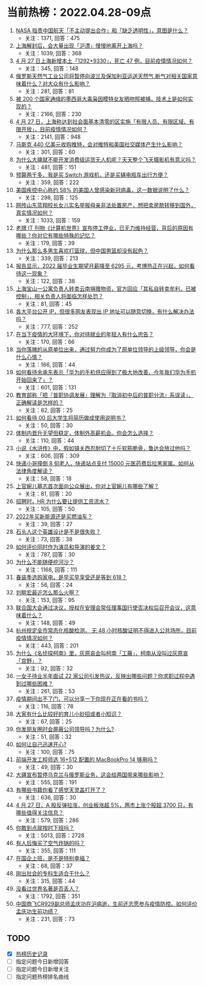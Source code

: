 # 当前热榜：2022.04.28-09点
1. [NASA 指责中国航天「不主动提出合作」和「缺乏透明性」，意图是什么？](https://www.zhihu.com/question/530322882)
    * 关注：1371, 回答：475
2. [上海解封后，会大量出现「沪漂」慢慢地离开上海吗？](https://www.zhihu.com/question/526241796)
    * 关注：1039, 回答：368
3. [4 月 27 日上海新增本土「1292+9330」，死亡 47 例，目前疫情情况如何？](https://www.zhihu.com/question/530404424)
    * 关注：345, 回答：148
4. [俄罗斯天然气工业公司将暂停向波兰及保加利亚运送天然气,断气对相关国家意味着什么？对大众有什么影响？](https://www.zhihu.com/question/530281526)
    * 关注：281, 回答：81
5. [被 200 个国家通缉的墨西哥大毒枭因模特女友晒吻照被捕，技术上是如何实现的？](https://www.zhihu.com/question/528699909)
    * 关注：2166, 回答：230
6. [4 月 27 日，上海称达到社会面基本清零的区实施「有限人员、有限区域、有限开放」，目前疫情情况如何？](https://www.zhihu.com/question/530245987)
    * 关注：2141, 回答：948
7. [马斯克 440 亿美元收购推特，会对推特和美国社交媒体产生什么影响？](https://www.zhihu.com/question/530057223)
    * 关注：301, 回答：60
8. [为什么大疆就不能开发消费级运货无人机呢？天天整个飞天摄影机有意义吗？](https://www.zhihu.com/question/529728698)
    * 关注：481, 回答：151
9. [预算两千多，我是买 Switch 游戏机，还是买辆电瓶车出行方便？](https://www.zhihu.com/question/516480368)
    * 关注：359, 回答：222
10. [美国疾控中心称约 58% 的美国人曾感染新冠病毒，这一数据说明了什么？](https://www.zhihu.com/question/530227749)
    * 关注：298, 回答：125
11. [网传山东蓝翔校长女儿实名举报母亲非法处置房产，想把卖房款转移到国外，真实情况如何？](https://www.zhihu.com/question/530338261)
    * 关注：1033, 回答：159
12. [老牌 IT 刊物《计算机世界》宣布停工停业，已无力维持经营，背后的原因有哪些？你对它有哪些特殊的记忆？](https://www.zhihu.com/question/530298099)
    * 关注：179, 回答：39
13. [为什么那么多男生喜欢打篮球，但中国男篮却没有起色？](https://www.zhihu.com/question/529045463)
    * 关注：339, 回答：213
14. [报告显示，2022 届毕业生期望月薪降至 6295 元，考博热正在兴起，如何看待这一现象？](https://www.zhihu.com/question/530166229)
    * 关注：122, 回答：38
15. [上海宝山一公寓负责人转卖云南捐赠物资，官方回应「其私自转卖牟利，已被控制」，相关负责人将面临怎样处罚？](https://www.zhihu.com/question/529878879)
    * 关注：81, 回答：45
16. [各大平台公开 IP，但很多网友表现出 IP 地址可以随意切换，有什么解决办法吗？](https://www.zhihu.com/question/529257412)
    * 关注：777, 回答：252
17. [在当下疫情的大环境下，你对待就业的年轻人有什么忠告？](https://www.zhihu.com/question/526857338)
    * 关注：170, 回答：66
18. [当你落魄的从原单位出来，通过努力你成为了原单位领导的上级领导，你会是什么心情？](https://www.zhihu.com/question/403532670)
    * 关注：166, 回答：44
19. [如何看待余承东表示「华为的手机供应得到了极大地改善，今年我们华为手机开始回来了」？](https://www.zhihu.com/question/530257840)
    * 关注：601, 回答：131
20. [教育部称「把『普职协调发展』理解为『取消初中后的普职分流』系误读」，正确解读是怎样的？](https://www.zhihu.com/question/530321495)
    * 关注：82, 回答：25
21. [如何看待 00 后大学生将简历做成使用说明书？](https://www.zhihu.com/question/530233830)
    * 关注：50, 回答：30
22. [体制内晋升无望但稳定，体制外高薪机会。你会怎么选择？](https://www.zhihu.com/question/529325397)
    * 关注：110, 回答：44
23. [小说《水浒传》中，假如镇关西忍耐切了十斤软筋脆骨，鲁达会放过他吗？](https://www.zhihu.com/question/499290554)
    * 关注：606, 回答：309
24. [快递小哥撞倒 8 旬老人，快递站点支付 15000 元医药费后拉黑家属。如何从法律角度解读？](https://www.zhihu.com/question/530233191)
    * 关注：58, 回答：18
25. [上官婉儿墓志首次面向公众展出，你对上官婉儿有哪些了解？](https://www.zhihu.com/question/530266138)
    * 关注：81, 回答：20
26. [招聘时，HR 为什么要让提供工资流水？](https://www.zhihu.com/question/526775817)
    * 关注：105, 回答：50
27. [2022年买新能源还是买燃油车？](https://www.zhihu.com/question/515944720)
    * 关注：39, 回答：27
28. [石头人这个英雄设计是不是很失败？](https://www.zhihu.com/question/522521335)
    * 关注：73, 回答：38
29. [如何评价同时作为演员和导演的姜文？](https://www.zhihu.com/question/24359694)
    * 关注：787, 回答：30
30. [为什么不能随便挖河沙？](https://www.zhihu.com/question/301034052)
    * 关注：1168, 回答：111
31. [春装季选购家电，是早买早享受还是等到 618？](https://www.zhihu.com/question/527888177)
    * 关注：56, 回答：24
32. [刘畊宏最近怎么那么火啊？](https://www.zhihu.com/question/529300110)
    * 关注：153, 回答：95
33. [联合国大会通过决议，授权在安理会常任理事国行使否决权后召开会议，这意味着什么？](https://www.zhihu.com/question/530262251)
    * 关注：148, 回答：49
34. [杭州规定全市常态化核酸检测， 无 48 小时核酸证明不得进入公共场所，目前疫情情况如何？](https://www.zhihu.com/question/530331047)
    * 关注：443, 回答：201
35. [为什么《名侦探柯南》里，灰原哀会叫柯南「工藤」，柯南从没叫过灰原哀「宫野」？](https://www.zhihu.com/question/528238881)
    * 关注：92, 回答：32
36. [一女子待业半年面试 22 家公司引发热议，反映出哪些问题？你求职过程中遇到过哪些困难？](https://www.zhihu.com/question/530286608)
    * 关注：261, 回答：53
37. [疫情期间出不了门，可以分享一下你现在正在看的书吗？](https://www.zhihu.com/question/529889925)
    * 关注：116, 回答：78
38. [大家有什么比较好的育儿小妙招或者小知识？](https://www.zhihu.com/question/278528249)
    * 关注：67, 回答：25
39. [你发朋友圈时会屏蔽公司领导吗？为什么?](https://www.zhihu.com/question/529363985)
    * 关注：51, 回答：32
40. [如何让自己迅速开心?](https://www.zhihu.com/question/530016541)
    * 关注：100, 回答：75
41. [前端开发工程师选 16+512 配置的 MacBookPro 14 够用吗？](https://www.zhihu.com/question/529720203)
    * 关注：49, 回答：30
42. [大疆宣布暂停乌克兰与俄罗斯业务，这会给两国带来哪些影响？](https://www.zhihu.com/question/530250018)
    * 关注：555, 回答：191
43. [有哪些书籍你看了感觉天灵盖打开了？](https://www.zhihu.com/question/489639992)
    * 关注：636, 回答：30
44. [4 月 27 日，A 股反弹拉涨，创业板涨超 5%，两市上涨个股超 3700 只，有哪些值得关注信息？](https://www.zhihu.com/question/530283149)
    * 关注：579, 回答：286
45. [你敢到点就按时下班吗？](https://www.zhihu.com/question/457104253)
    * 关注：5013, 回答：2728
46. [有人后悔买了空气炸锅的吗？](https://www.zhihu.com/question/484831023)
    * 关注：355, 回答：111
47. [在国企上班，是不是特别幸福？](https://www.zhihu.com/question/529916053)
    * 关注：68, 回答：37
48. [刚出社会的专科生适合干什么？](https://www.zhihu.com/question/508811926)
    * 关注：315, 回答：44
49. [没看过世界名著是否丢人？](https://www.zhihu.com/question/20771084)
    * 关注：1792, 回答：351
50. [中国商飞CR929副总师孟庆功在沪病逝，生前还志愿参与疫情防控。如何评价孟庆功生前功绩？](https://www.zhihu.com/question/530069127)
    * 关注：231, 回答：73
## TODO
* [x] [热榜历史记录](hot_history/AllHot.md)
* [ ] 指定问题今日新增回答
* [ ] 指定问题今日新增关注
* [ ] 指定问题热榜排名曲线
